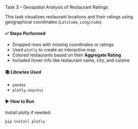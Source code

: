Task 3 – Geospatial Analysis of Restaurant Ratings

This task visualizes restaurant locations and their ratings using geographical coordinates (`Latitude`, `Longitude`).

#### ✅ Steps Performed

- Dropped rows with missing coordinates or ratings
- Used `plotly` to create an interactive map
- Colored restaurants based on their **Aggregate Rating**
- Included hover info like restaurant name, city, and cuisine

#### 📚 Libraries Used

- `pandas`
- `plotly.express`

#### ▶️ How to Run

Install plotly if needed:

```bash
pip install plotly
